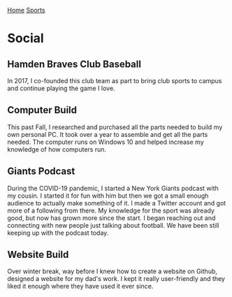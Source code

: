 [Home](https://cacooper21.github.io/index)
[Sports](https://cacooper21.github.io/Sports)

# Social

## Hamden Braves Club Baseball
In 2017, I co-founded this club team as part to bring club sports to campus and continue playing the game I love.

## Computer Build
This past Fall, I researched and purchased all the parts needed to build my own personal PC. It took over a year to assemble and get all the parts needed. The computer runs on Windows 10 and helped increase my knowledge of how computers run.

## Giants Podcast
During the COVID-19 pandemic, I started a New York Giants podcast with my cousin. I started it for fun with him but then we got a small enough audience to actually make something of it. I made a Twitter account and got more of a following from there. My knowledge for the sport was already good, but now has grown more since the start. I began reaching out and connecting with new people just talking about football. We have been still keeping up with the podcast today.

## Website Build
Over winter break, way before I knew how to create a website on Github, designed a website for my dad's work. I kept it really user-friendly and they liked it enough where they have used it ever since.
